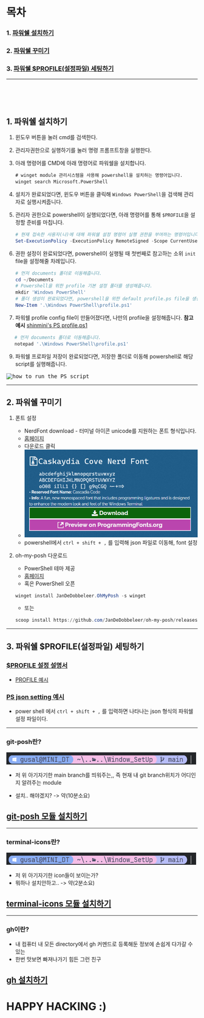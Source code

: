 
# 목차

### 1. [파워쉘 설치하기](#1-파워쉘-설치하기)

### 2. [파워쉘 꾸미기](#2-파워쉘-꾸미기-1)

### 3. [파워쉘 $PROFILE(설정파일) 세팅하기](#3-파워쉘-profile설정파일-세팅하기-1)

---

<br />
<br />
<br />


## 1. 파워쉘 설치하기

1. 윈도우 버튼을 눌러 cmd를 검색한다.
2. 관리자권한으로 실행하기를 눌러 명령 프롬프트창을 실행한다.
3. 아래 명령어를 CMD에 아래 명령어로 파워쉘을 설치합니다.

   ``` cmd
   # winget module 관리시스템을 사용해 powershell을 설치하는 명령어입니다.
   winget search Microsoft.PowerShell
   ```
4. 설치가 완료되었다면, 윈도우 버튼을 클릭해 `Windows PowerShell`을 검색해 관리자로 실행시켜줍니다.
5. 관리자 권한으로 powershell이 실행되었다면, 아래 명령어를 통해 `$PROFILE`을 설정할 준비를 마칩니다.
   ``` powershell
   # 현재 접속한 사용자(나)에 대해 파워쉘 설정 명령어 실행 권한을 부여하는 명령어입니다.
   Set-ExecutionPolicy -ExecutionPolicy RemoteSigned -Scope CurrentUser
   ```
6. 권한 설정이 완료되었다면, powershell이 실행될 때 첫번째로 참고하는 소위 `init` file을 설정해줄 차례입니다.
   ``` powershell
   # 먼저 documents 폴더로 이동해줍니다.
   cd ~/Documents
   # Powershell을 위한 profile 기본 설정 폴더를 생성해줍니다.
   mkdir 'Windows PowerShell'
   # 폴더 생성이 완료되었다면, powershell을 위한 default profile.ps file을 생성해줍니다.
   New-Item '.\Windows PowerShell\profile.ps1'
   ```
7. 파워쉘 profile config file이 만들어졌다면, 나만의 profile을 설정해줍니다.
**참고 예시** [shinmini's PS profile.ps1](./Microsoft.PowerShell_profile.ps1)
``` powershell
   # 먼저 documents 폴더로 이동해줍니다.
   notepad '.\Windows PowerShell\profile.ps1'
```
9. 파워쉘 프로파일 저장이 완료되었다면, 저장한 폴더로 이동해 powershell로 해당 script를 실행해줍니다.

<kbd>
   <img height="400px" alt="how to run the PS script" src="https://github.com/ShinMini/window-powershell-setup/assets/77220824/8ad7cbed-5504-4cfc-b68f-d5ef859ad46a" />
</kbd>


---

## 2. 파워쉘 꾸미기

1. 폰트 설정
   - NerdFont download - 터미널 아이콘 unicode를 지원하는 폰트 형식입니다.
   - [홈페이지](https://www.nerdfonts.com/font-downloads)
   - 다운로드 클릭
   - ![download-font](img/nerd-font.png)
   - powershell에서 `ctrl + shift + ,` 를 입력해 json 파일로 이동해, font 설정

2. oh-my-posh 다운로드
   - PowerShell 테마 제공
   - [홈페이지](https://ohmyposh.dev/docs/installation/windows)
   - 혹은 PowerShell 오픈

   ``` powershell
   winget install JanDeDobbeleer.OhMyPosh -s winget
   ```

   - 또는

   ``` powershell
   scoop install https://github.com/JanDeDobbeleer/oh-my-posh/releases/latest/download/oh-my-posh.json
   ```

---

## 3. 파워쉘 $PROFILE(설정파일) 세팅하기

### [$PROFILE 설정 설명서](./docs/config_profile.md)

- [PROFILE 예시](Microsoft.PowerShell_profile.ps1)

### [PS json setting 예시](settings.json)

- power shell 에서 `ctrl + shift + ,` 를 입력하면 나타나는 json 형식의 파워쉘 설정 파일이다.

---

### git-posh란?

![git-posh](img/git-posh.png)

- 저 위 아기자기한 main branch를 띄워주는,, 즉 현재 내 git branch위치가 어디인지 알려주는 module

- 설치.. 해야겠지? -> 약(10분소요)

## [git-posh 모듈 설치하기](./docs/posh-git.md)

---

### terminal-icons란?

![terminal-icons](img/git-posh.png)

- 저 위 아기자기한 icon들이 보이는가?
- 뭐하나 설치안하고.. -> 약(2분소요)

## [terminal-icons 모듈 설치하기](./docs/terminal-icons.md)

---

### gh이란?

- 내 컴퓨터 내 모든 directory에서 gh 커멘드로 등록해둔 정보에 손쉽게 다가갈 수 있는
- 한번 맛보면 빠져나가기 힘든 그런 친구

## [gh 설치하기](./docs/gh.md)

# HAPPY HACKING :)
